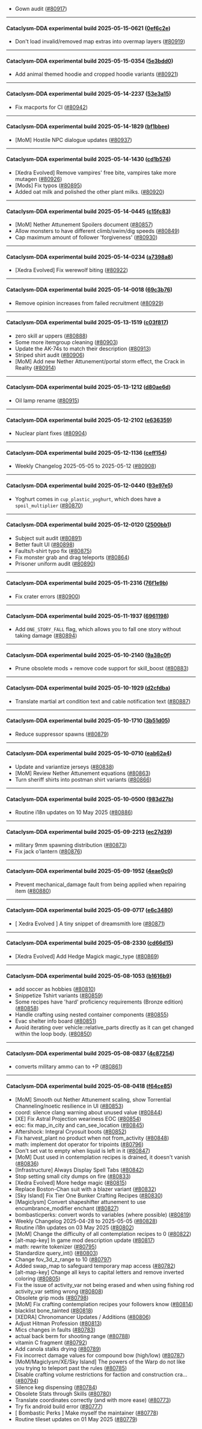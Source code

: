 * Gown audit ([#80917](https://github.com/CleverRaven/Cataclysm-DDA/pull/80917))

---

#### Cataclysm-DDA experimental build 2025-05-15-0621 ([0ef6c2e](https://github.com/CleverRaven/Cataclysm-DDA/releases/tag/cdda-experimental-2025-05-15-0621))

* Don't load invalid/removed map extras into overmap layers ([#80919](https://github.com/CleverRaven/Cataclysm-DDA/pull/80919))

---

#### Cataclysm-DDA experimental build 2025-05-15-0354 ([5e3bdd0](https://github.com/CleverRaven/Cataclysm-DDA/releases/tag/cdda-experimental-2025-05-15-0354))

* Add animal themed hoodie and cropped hoodie variants ([#80921](https://github.com/CleverRaven/Cataclysm-DDA/pull/80921))

---

#### Cataclysm-DDA experimental build 2025-05-14-2237 ([53e3a15](https://github.com/CleverRaven/Cataclysm-DDA/releases/tag/cdda-experimental-2025-05-14-2237))

* Fix macports for CI ([#80942](https://github.com/CleverRaven/Cataclysm-DDA/pull/80942))

---

#### Cataclysm-DDA experimental build 2025-05-14-1829 ([bf1bbee](https://github.com/CleverRaven/Cataclysm-DDA/releases/tag/cdda-experimental-2025-05-14-1829))

* [MoM] Hostile NPC dialogue updates ([#80937](https://github.com/CleverRaven/Cataclysm-DDA/pull/80937))

---

#### Cataclysm-DDA experimental build 2025-05-14-1430 ([cd1b574](https://github.com/CleverRaven/Cataclysm-DDA/releases/tag/cdda-experimental-2025-05-14-1430))

* [Xedra Evolved] Remove vampires' free bite, vampires take more mutagen ([#80926](https://github.com/CleverRaven/Cataclysm-DDA/pull/80926))
* [Mods] Fix typos ([#80895](https://github.com/CleverRaven/Cataclysm-DDA/pull/80895))
* Added oat milk and polished the other plant milks. ([#80920](https://github.com/CleverRaven/Cataclysm-DDA/pull/80920))

---

#### Cataclysm-DDA experimental build 2025-05-14-0445 ([c15fc83](https://github.com/CleverRaven/Cataclysm-DDA/releases/tag/cdda-experimental-2025-05-14-0445))

* [MoM] Nether Attunement Spoilers document ([#80857](https://github.com/CleverRaven/Cataclysm-DDA/pull/80857))
* Allow monsters to have different climb/swim/dig speeds ([#80849](https://github.com/CleverRaven/Cataclysm-DDA/pull/80849))
* Cap maximum amount of follower 'forgiveness' ([#80930](https://github.com/CleverRaven/Cataclysm-DDA/pull/80930))

---

#### Cataclysm-DDA experimental build 2025-05-14-0234 ([a7398a8](https://github.com/CleverRaven/Cataclysm-DDA/releases/tag/cdda-experimental-2025-05-14-0234))

* [Xedra Evolved] Fix werewolf biting ([#80922](https://github.com/CleverRaven/Cataclysm-DDA/pull/80922))

---

#### Cataclysm-DDA experimental build 2025-05-14-0018 ([69c3b76](https://github.com/CleverRaven/Cataclysm-DDA/releases/tag/cdda-experimental-2025-05-14-0018))

* Remove opinion increases from failed recruitment ([#80929](https://github.com/CleverRaven/Cataclysm-DDA/pull/80929))

---

#### Cataclysm-DDA experimental build 2025-05-13-1519 ([c03f817](https://github.com/CleverRaven/Cataclysm-DDA/releases/tag/cdda-experimental-2025-05-13-1519))

* zero skill ar uppers ([#80888](https://github.com/CleverRaven/Cataclysm-DDA/pull/80888))
* Some more itemgroup cleaning ([#80903](https://github.com/CleverRaven/Cataclysm-DDA/pull/80903))
* Update the AK-74s to match their description ([#80913](https://github.com/CleverRaven/Cataclysm-DDA/pull/80913))
* Striped shirt audit ([#80906](https://github.com/CleverRaven/Cataclysm-DDA/pull/80906))
* [MoM] Add new Nether Attunement/portal storm effect, the Crack in Reality ([#80914](https://github.com/CleverRaven/Cataclysm-DDA/pull/80914))

---

#### Cataclysm-DDA experimental build 2025-05-13-1212 ([d80ae6d](https://github.com/CleverRaven/Cataclysm-DDA/releases/tag/cdda-experimental-2025-05-13-1212))

* Oil lamp rename ([#80915](https://github.com/CleverRaven/Cataclysm-DDA/pull/80915))

---

#### Cataclysm-DDA experimental build 2025-05-12-2102 ([e636359](https://github.com/CleverRaven/Cataclysm-DDA/releases/tag/cdda-experimental-2025-05-12-2102))

* Nuclear plant fixes ([#80904](https://github.com/CleverRaven/Cataclysm-DDA/pull/80904))

---

#### Cataclysm-DDA experimental build 2025-05-12-1136 ([ceff154](https://github.com/CleverRaven/Cataclysm-DDA/releases/tag/cdda-experimental-2025-05-12-1136))

* Weekly Changelog 2025-05-05 to 2025-05-12 ([#80908](https://github.com/CleverRaven/Cataclysm-DDA/pull/80908))

---

#### Cataclysm-DDA experimental build 2025-05-12-0440 ([93e97e5](https://github.com/CleverRaven/Cataclysm-DDA/releases/tag/cdda-experimental-2025-05-12-0440))

* Yoghurt comes in `cup_plastic_yoghurt`, which does have a `spoil_multiplier` ([#80870](https://github.com/CleverRaven/Cataclysm-DDA/pull/80870))

---

#### Cataclysm-DDA experimental build 2025-05-12-0120 ([2500bb1](https://github.com/CleverRaven/Cataclysm-DDA/releases/tag/cdda-experimental-2025-05-12-0120))

* Subject suit audit ([#80891](https://github.com/CleverRaven/Cataclysm-DDA/pull/80891))
* Better fault UI ([#80898](https://github.com/CleverRaven/Cataclysm-DDA/pull/80898))
* Faults/t-shirt typo fix ([#80875](https://github.com/CleverRaven/Cataclysm-DDA/pull/80875))
* Fix monster grab and drag teleports ([#80864](https://github.com/CleverRaven/Cataclysm-DDA/pull/80864))
* Prisoner uniform audit ([#80890](https://github.com/CleverRaven/Cataclysm-DDA/pull/80890))

---

#### Cataclysm-DDA experimental build 2025-05-11-2316 ([76f1e9b](https://github.com/CleverRaven/Cataclysm-DDA/releases/tag/cdda-experimental-2025-05-11-2316))

* Fix crater errors ([#80900](https://github.com/CleverRaven/Cataclysm-DDA/pull/80900))

---

#### Cataclysm-DDA experimental build 2025-05-11-1937 ([6961198](https://github.com/CleverRaven/Cataclysm-DDA/releases/tag/cdda-experimental-2025-05-11-1937))

* Add `ONE_STORY_FALL` flag, which allows you to fall one story without taking damage ([#80894](https://github.com/CleverRaven/Cataclysm-DDA/pull/80894))

---

#### Cataclysm-DDA experimental build 2025-05-10-2140 ([9a38c0f](https://github.com/CleverRaven/Cataclysm-DDA/releases/tag/cdda-experimental-2025-05-10-2140))

* Prune obsolete mods + remove code support for skill_boost ([#80883](https://github.com/CleverRaven/Cataclysm-DDA/pull/80883))

---

#### Cataclysm-DDA experimental build 2025-05-10-1929 ([d2cfdba](https://github.com/CleverRaven/Cataclysm-DDA/releases/tag/cdda-experimental-2025-05-10-1929))

* Translate martial art condition text and cable notification text ([#80887](https://github.com/CleverRaven/Cataclysm-DDA/pull/80887))

---

#### Cataclysm-DDA experimental build 2025-05-10-1710 ([3b51d05](https://github.com/CleverRaven/Cataclysm-DDA/releases/tag/cdda-experimental-2025-05-10-1710))

* Reduce suppressor spawns ([#80879](https://github.com/CleverRaven/Cataclysm-DDA/pull/80879))

---

#### Cataclysm-DDA experimental build 2025-05-10-0710 ([eab62a4](https://github.com/CleverRaven/Cataclysm-DDA/releases/tag/cdda-experimental-2025-05-10-0710))

* Update and variantize jerseys ([#80838](https://github.com/CleverRaven/Cataclysm-DDA/pull/80838))
* [MoM] Review Nether Attunement equations ([#80863](https://github.com/CleverRaven/Cataclysm-DDA/pull/80863))
* Turn sheriff shirts into postman shirt variants ([#80866](https://github.com/CleverRaven/Cataclysm-DDA/pull/80866))

---

#### Cataclysm-DDA experimental build 2025-05-10-0500 ([983d27b](https://github.com/CleverRaven/Cataclysm-DDA/releases/tag/cdda-experimental-2025-05-10-0500))

* Routine i18n updates on 10 May 2025 ([#80886](https://github.com/CleverRaven/Cataclysm-DDA/pull/80886))

---

#### Cataclysm-DDA experimental build 2025-05-09-2213 ([ec27d39](https://github.com/CleverRaven/Cataclysm-DDA/releases/tag/cdda-experimental-2025-05-09-2213))

* military 9mm spawning distribution ([#80873](https://github.com/CleverRaven/Cataclysm-DDA/pull/80873))
* Fix jack o'lantern ([#80876](https://github.com/CleverRaven/Cataclysm-DDA/pull/80876))

---

#### Cataclysm-DDA experimental build 2025-05-09-1952 ([4eae0c0](https://github.com/CleverRaven/Cataclysm-DDA/releases/tag/cdda-experimental-2025-05-09-1952))

* Prevent mechanical_damage fault from being applied when repairing item ([#80880](https://github.com/CleverRaven/Cataclysm-DDA/pull/80880))

---

#### Cataclysm-DDA experimental build 2025-05-09-0717 ([e6c3480](https://github.com/CleverRaven/Cataclysm-DDA/releases/tag/cdda-experimental-2025-05-09-0717))

* [ Xedra Evolved ] A tiny snippet of dreamsmith lore ([#80871](https://github.com/CleverRaven/Cataclysm-DDA/pull/80871))

---

#### Cataclysm-DDA experimental build 2025-05-08-2330 ([cd66d15](https://github.com/CleverRaven/Cataclysm-DDA/releases/tag/cdda-experimental-2025-05-08-2330))

* [Xedra Evolved] Add Hedge Magick magic_type ([#80869](https://github.com/CleverRaven/Cataclysm-DDA/pull/80869))

---

#### Cataclysm-DDA experimental build 2025-05-08-1053 ([b1616b9](https://github.com/CleverRaven/Cataclysm-DDA/releases/tag/cdda-experimental-2025-05-08-1053))

* add soccer as hobbies ([#80810](https://github.com/CleverRaven/Cataclysm-DDA/pull/80810))
* Snippetize Tshirt variants ([#80859](https://github.com/CleverRaven/Cataclysm-DDA/pull/80859))
* Some recipes have 'hard' proficiency requirements (Bronze edition) ([#80858](https://github.com/CleverRaven/Cataclysm-DDA/pull/80858))
* Handle crafting using nested container components ([#80855](https://github.com/CleverRaven/Cataclysm-DDA/pull/80855))
* Evac shelter info board ([#80851](https://github.com/CleverRaven/Cataclysm-DDA/pull/80851))
* Avoid iterating over vehicle::relative_parts directly as it can get changed within the loop body. ([#80850](https://github.com/CleverRaven/Cataclysm-DDA/pull/80850))

---

#### Cataclysm-DDA experimental build 2025-05-08-0837 ([4c87254](https://github.com/CleverRaven/Cataclysm-DDA/releases/tag/cdda-experimental-2025-05-08-0837))

* converts military ammo can to +P  ([#80861](https://github.com/CleverRaven/Cataclysm-DDA/pull/80861))

---

#### Cataclysm-DDA experimental build 2025-05-08-0418 ([f64ce85](https://github.com/CleverRaven/Cataclysm-DDA/releases/tag/cdda-experimental-2025-05-08-0418))

* [MoM] Smooth out Nether Attunement scaling, show Torrential Channeling/noetic resilience in UI ([#80853](https://github.com/CleverRaven/Cataclysm-DDA/pull/80853))
* coord: silence clang warning about unused value ([#80844](https://github.com/CleverRaven/Cataclysm-DDA/pull/80844))
* [XE] Fix Astral Projection weariness EOC ([#80854](https://github.com/CleverRaven/Cataclysm-DDA/pull/80854))
* eoc: fix map_in_city and can_see_location ([#80845](https://github.com/CleverRaven/Cataclysm-DDA/pull/80845))
* Aftershock: Integral Cryosuit boots ([#80852](https://github.com/CleverRaven/Cataclysm-DDA/pull/80852))
* Fix harvest_plant no product when not from_activity ([#80848](https://github.com/CleverRaven/Cataclysm-DDA/pull/80848))
* math: implement dot operator for tripoints ([#80796](https://github.com/CleverRaven/Cataclysm-DDA/pull/80796))
* Don't set vat to empty when liquid is left in it ([#80847](https://github.com/CleverRaven/Cataclysm-DDA/pull/80847))
* [MoM] Dust used in contemplation recipes is drained, it doesn't vanish ([#80836](https://github.com/CleverRaven/Cataclysm-DDA/pull/80836))
* [Infrastructure] Always Display Spell Tabs ([#80842](https://github.com/CleverRaven/Cataclysm-DDA/pull/80842))
* Stop setting small city dumps on fire ([#80833](https://github.com/CleverRaven/Cataclysm-DDA/pull/80833))
* [Xedra Evolved] More hedge magic ([#80815](https://github.com/CleverRaven/Cataclysm-DDA/pull/80815))
* Replace Boston-Chan suit with a blazer variant ([#80832](https://github.com/CleverRaven/Cataclysm-DDA/pull/80832))
* [Sky Island] Fix Tier One Bunker Crafting Recipes ([#80830](https://github.com/CleverRaven/Cataclysm-DDA/pull/80830))
* [Magiclysm] Convert shapeshifter attunement to use encumbrance_modifier enchant ([#80827](https://github.com/CleverRaven/Cataclysm-DDA/pull/80827))
* bombasticperks: convert words to variables (where possible) ([#80819](https://github.com/CleverRaven/Cataclysm-DDA/pull/80819))
* Weekly Changelog 2025-04-28 to 2025-05-05 ([#80828](https://github.com/CleverRaven/Cataclysm-DDA/pull/80828))
* Routine i18n updates on 03 May 2025 ([#80802](https://github.com/CleverRaven/Cataclysm-DDA/pull/80802))
* [MoM] Change the difficulty of all contemplation recipes to 0 ([#80822](https://github.com/CleverRaven/Cataclysm-DDA/pull/80822))
* [alt-map-key] In game mod description update ([#80817](https://github.com/CleverRaven/Cataclysm-DDA/pull/80817))
* math: rewrite tokenizer ([#80795](https://github.com/CleverRaven/Cataclysm-DDA/pull/80795))
* Standardize query_int() ([#80803](https://github.com/CleverRaven/Cataclysm-DDA/pull/80803))
* Change fov_3d_z_range to 10 ([#80797](https://github.com/CleverRaven/Cataclysm-DDA/pull/80797))
* Added swap_map to safeguard temporary map access ([#80782](https://github.com/CleverRaven/Cataclysm-DDA/pull/80782))
* [alt-map-key] Change all keys to capital letters and remove inverted coloring ([#80805](https://github.com/CleverRaven/Cataclysm-DDA/pull/80805))
* Fix the issue of activity_var not being erased and when using fishing rod activity_var setting wrong ([#80808](https://github.com/CleverRaven/Cataclysm-DDA/pull/80808))
* Obsolete grip mods ([#80798](https://github.com/CleverRaven/Cataclysm-DDA/pull/80798))
* [MoM] Fix crafting contemplation recipes your followers know ([#80814](https://github.com/CleverRaven/Cataclysm-DDA/pull/80814))
* blacklist bone_tainted ([#80818](https://github.com/CleverRaven/Cataclysm-DDA/pull/80818))
* [XEDRA] Chronomancer Updates / Additions ([#80806](https://github.com/CleverRaven/Cataclysm-DDA/pull/80806))
* Adjust Hitman Profession ([#80813](https://github.com/CleverRaven/Cataclysm-DDA/pull/80813))
* Mics changes in faults ([#80783](https://github.com/CleverRaven/Cataclysm-DDA/pull/80783))
* actual back berm for shooting range ([#80788](https://github.com/CleverRaven/Cataclysm-DDA/pull/80788))
* vitamin C fragment ([#80792](https://github.com/CleverRaven/Cataclysm-DDA/pull/80792))
* Add canola stalks drying ([#80789](https://github.com/CleverRaven/Cataclysm-DDA/pull/80789))
* Fix incorrect damage values for compound bow (high/low) ([#80787](https://github.com/CleverRaven/Cataclysm-DDA/pull/80787))
* [MoM/Magiclysm/XE/Sky Island] The powers of the Warp do not like you trying to teleport past the rules ([#80785](https://github.com/CleverRaven/Cataclysm-DDA/pull/80785))
* Disable crafting volume restrictions for faction and construction cra… ([#80794](https://github.com/CleverRaven/Cataclysm-DDA/pull/80794))
* Silence keg dispensing ([#80784](https://github.com/CleverRaven/Cataclysm-DDA/pull/80784))
* Obsolete Stats through Skills ([#80780](https://github.com/CleverRaven/Cataclysm-DDA/pull/80780))
* Translate coordinates correctly (and with more ease) ([#80773](https://github.com/CleverRaven/Cataclysm-DDA/pull/80773))
* Try fix android build error ([#80777](https://github.com/CleverRaven/Cataclysm-DDA/pull/80777))
* [ Bombastic Perks ] Make myself the maintainer ([#80778](https://github.com/CleverRaven/Cataclysm-DDA/pull/80778))
* Routine tileset updates on 01 May 2025 ([#80779](https://github.com/CleverRaven/Cataclysm-DDA/pull/80779))
